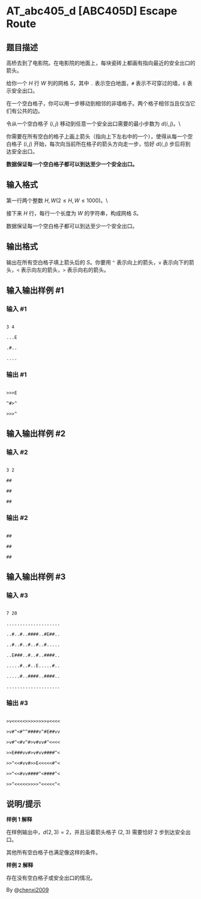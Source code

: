 # AT_abc405_d [ABC405D] Escape Route

## 题目描述

高桥去到了电影院。在电影院的地面上，每块瓷砖上都画有指向最近的安全出口的箭头。

给你一个 $H$ 行 $W$ 列的网格 $S$，其中 `.` 表示空白地面，`#` 表示不可穿过的墙，`E` 表示安全出口。

在一个空白格子，你可以用一步移动到相邻的非墙格子。两个格子相邻当且仅当它们有公共的边。

令从一个空白格子 $(i,j)$ 移动到任意一个安全出口需要的最小步数为 $d(i,j)$。\
你需要在所有空白的格子上画上箭头（指向上下左右中的一个），使得从每一个空白格子 $(i,j)$ 开始，每次向当前所在格子的箭头方向走一步，恰好 $d(i,j)$ 步后将到达安全出口。

**数据保证每一个空白格子都可以到达至少一个安全出口。**

## 输入格式

第一行两个整数 $H,W(2\le H,W\le 1000)$。\
接下来 $H$ 行，每行一个长度为 $W$ 的字符串，构成网格 $S$。

数据保证每一个空白格子都可以到达至少一个安全出口。

## 输出格式

输出在所有空白格子填上箭头后的 $S$。你要用 `^` 表示向上的箭头，`v` 表示向下的箭头，`<` 表示向左的箭头，`>` 表示向右的箭头。

## 输入输出样例 #1

### 输入 #1

```
3 4
...E
.#..
....
```

### 输出 #1

```
>>>E
^#>^
>>>^
```

## 输入输出样例 #2

### 输入 #2

```
3 2
##
##
##
```

### 输出 #2

```
##
##
##
```

## 输入输出样例 #3

### 输入 #3

```
7 20
....................
..#..#..####..#E##..
..#..#..#..#..#.....
..E###..#..#..####..
.....#..#..E.....#..
.....#..####..####..
....................
```

### 输出 #3

```
>v<<<<<>>>>>>>>v<<<<
>v#^<#^^####v^#E##vv
>v#^<#v^#>v#vv#^<<<<
>>E###vv#>v#vv####^<
>>^<<#vv#>>E<<<<<#^<
>>^<<#vv####^<####^<
>>^<<<<<>>>>^<<<<<^<
```

## 说明/提示

**样例 1 解释**

在样例输出中，$d(2,3)=2$，并且沿着箭头格子 $(2,3)$ 需要恰好 $2$ 步到达安全出口。

其他所有空白格子也满足像这样的条件。

**样例 2 解释**

存在没有空白格子或安全出口的情况。

By @[chenxi2009](/user/1020063)